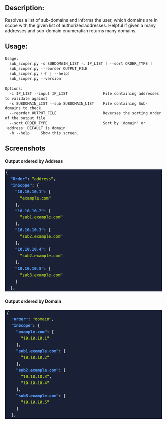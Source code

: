 ## Description:

Resolves a list of sub-domains and informs the user, which domains are in scope with the given
list of authorized addresses. Helpful if given a many addresses and sub-domain enumeration returns
many domains.

## Usage:

```
Usage:
  sub_scoper.py -s SUBDOMAIN_LIST -i IP_LIST [ --sort ORDER_TYPE ]
  sub_scoper.py --reorder OUTPUT_FILE
  sub_scoper.py (-h | --help)
  sub_scoper.py --version

Options:
  -i IP_LIST --input IP_LIST                File containing addresses to validate against
  -s SUBDOMAIN_LIST --sub SUBDOMAIN_LIST    File containing Sub-domains to check
  --reorder OUTPUT_FILE                     Reverses the sorting order of the output file
  --sort ORDER_TYPE                         Sort by 'domain' or 'address' DEFAULT is domain
  -h --help     Show this screen.
```

## Screenshots

#### Output ordered by Address 
![image](./screenshots/address-sort.png)

#### Output ordered by Domain
![image](./screenshots/domain-sort.png)
